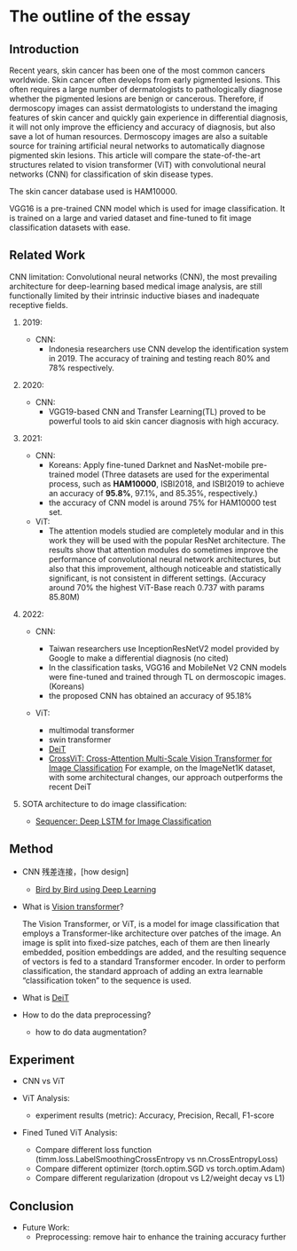 # The outline of the essay

## Introduction
Recent years, skin cancer has been one of the most common cancers worldwide. Skin cancer often develops from early pigmented lesions. This often requires a large number of dermatologists to pathologically diagnose whether the pigmented lesions are benign or cancerous. Therefore, if dermoscopy images can assist dermatologists to understand the imaging features of skin cancer and quickly gain experience in differential diagnosis, it will not only improve the efficiency and accuracy of diagnosis, but also save a lot of human resources. Dermoscopy images are also a suitable source for training artificial neural networks to automatically diagnose pigmented skin lesions. This article will compare the state-of-the-art structures related to vision transformer (ViT) with convolutional neural networks (CNN) for classification of skin disease types.

The skin cancer database used is HAM10000. 

VGG16 is a pre-trained CNN model which is used for image classification. It is trained on a large and varied dataset and fine-tuned to fit image classification datasets with ease.


## Related Work
CNN limitation: Convolutional neural networks (CNN), the most prevailing architecture for deep-learning based medical image analysis, are still functionally limited by their intrinsic inductive biases and inadequate receptive fields.

1. 2019: 
    - CNN: 
        - Indonesia researchers use CNN develop the identification system in 2019. The accuracy of training and testing reach 80% and 78% respectively.
2. 2020: 
    - CNN:
        - VGG19-based CNN and Transfer Learning(TL) proved to be powerful tools to aid skin cancer diagnosis with high accuracy.

3. 2021: 
    - CNN: 
        - Koreans: Apply fine-tuned Darknet and NasNet-mobile pre-trained model (Three datasets are used for the experimental process, such as **HAM10000**, ISBI2018, and ISBI2019 to achieve an accuracy of **95.8%**, 97.1%, and 85.35%, respectively.)
        - the accuracy of CNN model is around 75% for HAM10000 test set. 
    - ViT:
        - The attention models studied are completely modular and in this work they will be used with the popular ResNet architecture. The results show that attention modules do sometimes improve the performance of convolutional neural network architectures, but also that this improvement, although noticeable and statistically significant, is not consistent in different settings. (Accuracy around 70% the highest ViT-Base reach 0.737 with params 85.80M)

4. 2022: 
    - CNN: 
        - Taiwan researchers use InceptionResNetV2 model provided by Google to make a differential diagnosis (no cited)
        - In the classification tasks, VGG16 and MobileNet V2 CNN models were fine-tuned and trained through TL on dermoscopic images. (Koreans)
        - the proposed CNN has obtained an accuracy of 95.18%
    
    - ViT:
        - multimodal transformer
        - swin transformer
        - [DeiT](https://paperswithcode.com/paper/deit-iii-revenge-of-the-vit)
        - [CrossViT: Cross-Attention Multi-Scale Vision Transformer for Image Classification](https://paperswithcode.com/paper/2103-14899) For example, on the ImageNet1K dataset, with some architectural changes, our approach outperforms the recent DeiT

5. SOTA architecture to do image classification:
    - [Sequencer: Deep LSTM for Image Classification](https://paperswithcode.com/paper/sequencer-deep-lstm-for-image-classification)


## Method
- CNN 残差连接，[how design]
    - [Bird by Bird using Deep Learning](https://towardsdatascience.com/bird-by-bird-using-deep-learning-4c0fa81365d7)
- What is [Vision transformer](https://paperswithcode.com/method/vision-transformer)?

    The Vision Transformer, or ViT, is a model for image classification that employs a Transformer-like architecture over patches of the image. An image is split into fixed-size patches, each of them are then linearly embedded, position embeddings are added, and the resulting sequence of vectors is fed to a standard Transformer encoder. In order to perform classification, the standard approach of adding an extra learnable “classification token” to the sequence is used.

- What is [DeiT](https://paperswithcode.com/paper/deit-iii-revenge-of-the-vit)


- How to do the data preprocessing?

    - how to do data augmentation?






## Experiment
- CNN vs ViT

- ViT Analysis:
    - experiment results (metric): Accuracy, Precision, Recall, F1-score

- Fined Tuned ViT Analysis:
    - Compare different loss function (timm.loss.LabelSmoothingCrossEntropy vs nn.CrossEntropyLoss)
    - Compare different optimizer (torch.optim.SGD vs torch.optim.Adam)
    - Compare different regularization (dropout vs L2/weight decay vs L1)
     
     


## Conclusion 
- Future Work:
    - Preprocessing: remove hair to enhance the training accuracy further
    
